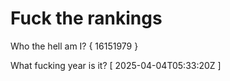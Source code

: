 # Fuck the rankings

Who the hell am I?
{ 16151979 }

What fucking year is it?
[ 2025-04-04T05:33:20Z ]
